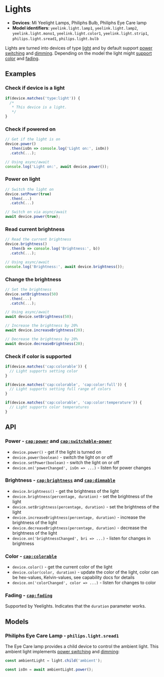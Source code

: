 # Lights

* **Devices**: Mi Yeelight Lamps, Philiphs Bulb, Philiphs Eye Care lamp
* **Model identifiers**: `yeelink.light.lamp1`, `yeelink.light.lamp2`, `yeelink.light.mono1`, `yeelink.light.color1`, `yeelink.light.strip1`, `philips.light.sread1`, `philips.light.bulb`

Lights are turned into devices of type [light][light] and by default support
[power switching][switchable-power] and [dimming][dimmable]. Depending on the
model the light might [support color][colorable] and [fading][fading].

## Examples

### Check if device is a light

```javascript
if(device.matches('type:light')) {
  /*
   * This device is a light.
   */
}
```

### Check if powered on

```javascript
// Get if the light is on
device.power()
  .then(isOn => console.log('Light on:', isOn))
  .catch(...);

// Using async/await
console.log('Light on:', await device.power());
```

### Power on light

```javascript
// Switch the light on
device.setPower(true)
  .then(...)
  .catch(...)

// Switch on via async/await
await device.power(true);
```

### Read current brightness

```javascript
// Read the current brightness
device.brightness()
  .then(b => console.log('Brightness:', b))
  .catch(...);

// Using async/await
console.log('Brightness:', await device.brightness());
```

### Change the brightness

```javascript
// Set the brightness
device.setBrightness(50)
  .then(...)
  .catch(...);

// Using async/await
await device.setBrightness(50);

// Increase the brightness by 20%
await device.increaseBrightness(20);

// Decrease the brightness by 20%
await device.decreaseBrightness(20);
```

### Check if color is supported

```javascript
if(device.matches('cap:colorable')) {
  // Light supports setting color
}

if(device.matches('cap:colorable', 'cap:color:full')) {
  // Light supports setting full range of colors
}

if(device.matches('cap:colorable', 'cap:color:temperature')) {
  // Light supports color temperatures
}
```

## API

### Power - [`cap:power`][power] and [`cap:switchable-power`][switchable-power]

* `device.power()` - get if the light is turned on
* `device.power(boolean)` - switch the light on or off
* `device.setPower(boolean)` - switch the light on or off
* `device.on('powerChanged', isOn => ...)` - listen for power changes

### Brightness - [`cap:brightness`][brightness] and [`cap:dimmable`][dimmable]

* `device.brightness()` - get the brightness of the light
* `device.brightness(percentage, duration)` - set the brightness of the light
* `device.setBrightness(percentage, duration)` - set the brightness of the light
* `device.increaseBrightness(percentage, duration)` - increase the brightness of the light
* `device.decreaseBrightness(percentage, duration)` - decrease the brightness of the light
* `device.on('brightnessChanged', bri => ...)` - listen for changes in brightness

### Color - [`cap:colorable`][colorable]

* `device.color()` - get the current color of the light
* `device.color(color, duration)` - update the color of the light, color can be hex-values, Kelvin-values, see capability docs for details
* `device.on('colorChanged', color => ...)` - listen for changes to color

### Fading - [`cap:fading`][fading]

Supported by Yeelights. Indicates that the `duration` parameter works.

## Models

### Philiphs Eye Care Lamp - `philips.light.sread1`

The Eye Care lamp provides a child device to control the ambient light. This
ambient light implements [power switching][switchable-power] and
[dimming][dimmable]:

```javascript
const ambientLight = light.child('ambient');

const isOn = await ambientLight.power();
```

[light]: http://abstract-things.readthedocs.io/en/latest/lights/index.html
[sensor]: http://abstract-things.readthedocs.io/en/latest/sensors/index.html
[power]: http://abstract-things.readthedocs.io/en/latest/common/power.html
[switchable-power]: http://abstract-things.readthedocs.io/en/latest/common/switchable-power.html
[brightness]: http://abstract-things.readthedocs.io/en/latest/lights/brightness.html
[dimmable]: http://abstract-things.readthedocs.io/en/latest/lights/dimmable.html
[colorable]: http://abstract-things.readthedocs.io/en/latest/lights/colorable.html
[fading]: http://abstract-things.readthedocs.io/en/latest/lights/fading.html
